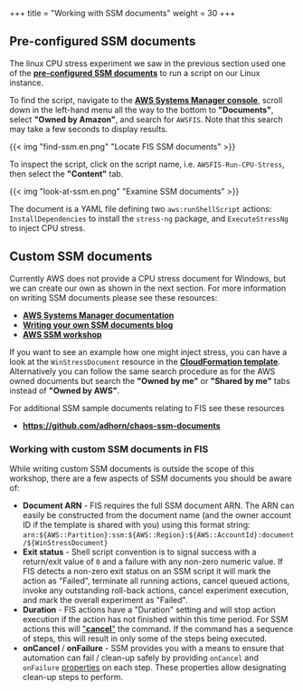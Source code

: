 +++
title = "Working with SSM documents"
weight = 30
+++

## Pre-configured SSM documents

The linux CPU stress experiment we saw in the previous section used one of the [**pre-configured SSM documents**](https://docs.aws.amazon.com/fis/latest/userguide/actions-ssm-agent.html#fis-ssm-docs) to run a script on our Linux instance. 

To find the script, navigate to the [**AWS Systems Manager console**](https://console.aws.amazon.com/systems-manager/documents?), scroll down in the left-hand menu all the way to the bottom to **"Documents"**, select **"Owned by Amazon"**, and search for `AWSFIS`. Note that this search may take a few seconds to display results.

{{< img "find-ssm.en.png" "Locate FIS SSM documents" >}}

To inspect the script, click on the script name, i.e. `AWSFIS-Run-CPU-Stress`, then select the **"Content"** tab. 

{{< img "look-at-ssm.en.png" "Examine SSM documents" >}}

The document is a YAML file defining two `aws:runShellScript` actions: `InstallDependencies` to install the `stress-ng` package, and `ExecuteStressNg` to inject CPU stress. 

## Custom SSM documents

Currently AWS does not provide a CPU stress document for Windows, but we can create our own as shown in the next section. For more information on writing SSM documents please see these resources:

* [**AWS Systems Manager documentation**](https://docs.aws.amazon.com/systems-manager/latest/userguide/sysman-ssm-docs.html)
* [**Writing your own SSM documents blog**](https://aws.amazon.com/blogs/mt/writing-your-own-aws-systems-manager-documents/)
* [**AWS SSM workshop**](https://workshop.aws-management.tools/ssm/capability_hands-on_labs/documents/)

If you want to see an example how one might inject stress, you can have a look at the `WinStressDocument` resource in the [**CloudFormation template**](https://github.com/aws-samples/aws-fault-injection-simulator-workshop/blob/main/resources/templates/cpu-stress/CPUStressInstances.yaml). Alternatively you can follow the same search procedure as for the AWS owned documents but search the **"Owned by me"** or **"Shared by me"** tabs instead of **"Owned by AWS"**.

For additional SSM sample documents relating to FIS see these resources

* **https://github.com/adhorn/chaos-ssm-documents**

### Working with custom SSM documents in FIS

While writing custom SSM documents is outside the scope of this workshop, there are a few aspects of SSM documents you should be aware of:

* **Document ARN** - FIS requires the full SSM document ARN. The ARN can easily be constructed from the document name (and the owner account ID if the template is shared with you) using this format string: `arn:${AWS::Partition}:ssm:${AWS::Region}:${AWS::AccountId}:document/${WinStressDocument}`
* **Exit status** - Shell script convention is to signal success with a return/exit value of `0` and a failure with any non-zero numeric value. If FIS detects a non-zero exit status on an SSM script it will mark the action as "Failed", terminate all running actions, cancel queued actions, invoke any outstanding roll-back actions, cancel experiment execution, and mark the overall experiment as "Failed".
* **Duration** - FIS actions have a "Duration" setting and will stop action execution if the action has not finished within this time period. For SSM actions this will ["**cancel**"](https://docs.aws.amazon.com/systems-manager/latest/userguide/rc-cancel.html) the command. If the command has a sequence of steps, this will result in only some of the steps being executed. 
* **onCancel** / **onFailure** - SSM provides you with a means to ensure that automation can fail / clean-up safely by providing `onCancel` and `onFailure` [properties](https://docs.aws.amazon.com/systems-manager/latest/userguide/automation-actions.html) on each step. These properties allow designating clean-up steps to perform.

